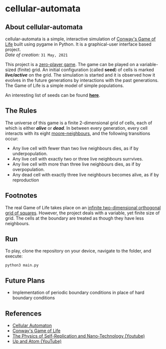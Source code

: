 # cellular-automata

## About cellular-automata

cellular-automata is a simple, interactive simulation of [Conway's Game of Life](https://en.wikipedia.org/wiki/Conway%27s_Game_of_Life) built using pygame in Python. It is a graphical-user interface based project. \
*Date of creation:* `31 May, 2021`

This project is a [zero-player game](https://en.wikipedia.org/wiki/Zero-player_game). The game can be played on a variable-sized (finite) grid. An initial configuration (called <b>seed</b>) of cells is marked *<b>live/active</b>* on the grid. The simulation is started and it is observed how it evolves in the future generations by interactions with the past generations. The Game of Life is a simple model of simple populations.

An interesting list of seeds can be found <b>[here](https://en.wikipedia.org/wiki/Conway%27s_Game_of_Life#Examples_of_patterns)</b>.

## The Rules

The universe of this game is a finite 2-dimensional grid of cells, each of which is either *<b>alive</b>* or *<b>dead</b>*. In between every generation, every cell interacts with its eight [moore-neighbours](https://en.wikipedia.org/wiki/Moore_neighborhood), and the following transitions occur:
- Any live cell with fewer than two live neighbours dies, as if by underpopulation.
- Any live cell with exactly two or three live neighbours surrvives.
- Any live cell with more than three live neighbours dies, as if by overpopulation.
- Any dead cell with exactly three live neighbours becomes alive, as if by reproduction

## Footnotes

The real Game of Life takes place on an [infinite two-dimensional orthogonal grid of squares](https://en.wikipedia.org/wiki/Square_tiling). However, the project deals with a variable, yet finite size of grid. The cells at the boundary are treated as though they have less neighbours.

## Run

To play, clone the repository on your device, navigate to the folder, and execute:

```
python3 main.py
```

## Future Plans

- Implementation of periodic boundary conditions in place of hard boundary conditions

## References

- [Cellular Automaton](https://en.wikipedia.org/wiki/Cellular_automaton)
- [Conway's Game of Life](https://en.wikipedia.org/wiki/Conway%27s_Game_of_Life)
- [The Physics of Self-Replication and Nano-Technology (Youtube)](https://www.youtube.com/watch?v=0wAYZcqSS60)
- [Up and Atom (YouTube)](https://www.youtube.com/c/UpandAtom)
